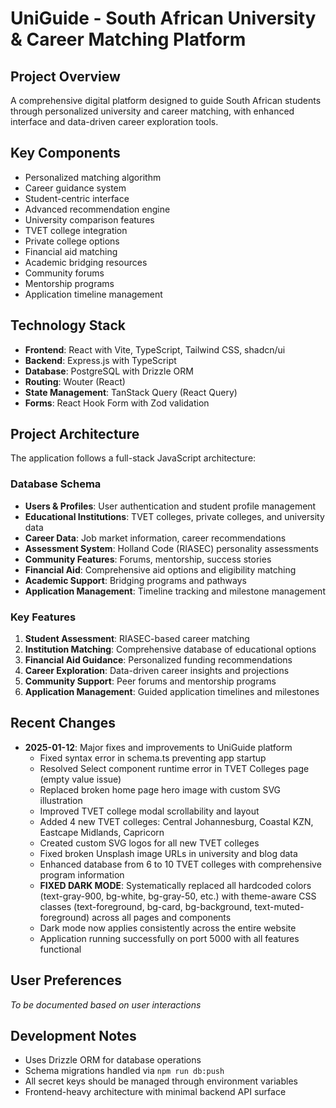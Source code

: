 # UniGuide - South African University & Career Matching Platform

## Project Overview
A comprehensive digital platform designed to guide South African students through personalized university and career matching, with enhanced interface and data-driven career exploration tools.

## Key Components
- Personalized matching algorithm
- Career guidance system  
- Student-centric interface
- Advanced recommendation engine
- University comparison features
- TVET college integration
- Private college options
- Financial aid matching
- Academic bridging resources
- Community forums
- Mentorship programs
- Application timeline management

## Technology Stack
- **Frontend**: React with Vite, TypeScript, Tailwind CSS, shadcn/ui
- **Backend**: Express.js with TypeScript
- **Database**: PostgreSQL with Drizzle ORM
- **Routing**: Wouter (React)
- **State Management**: TanStack Query (React Query)
- **Forms**: React Hook Form with Zod validation

## Project Architecture
The application follows a full-stack JavaScript architecture:

### Database Schema
- **Users & Profiles**: User authentication and student profile management
- **Educational Institutions**: TVET colleges, private colleges, and university data
- **Career Data**: Job market information, career recommendations
- **Assessment System**: Holland Code (RIASEC) personality assessments
- **Community Features**: Forums, mentorship, success stories
- **Financial Aid**: Comprehensive aid options and eligibility matching
- **Academic Support**: Bridging programs and pathways
- **Application Management**: Timeline tracking and milestone management

### Key Features
1. **Student Assessment**: RIASEC-based career matching
2. **Institution Matching**: Comprehensive database of educational options
3. **Financial Aid Guidance**: Personalized funding recommendations
4. **Career Exploration**: Data-driven career insights and projections
5. **Community Support**: Peer forums and mentorship programs
6. **Application Management**: Guided application timelines and milestones

## Recent Changes
- **2025-01-12**: Major fixes and improvements to UniGuide platform
  - Fixed syntax error in schema.ts preventing app startup
  - Resolved Select component runtime error in TVET Colleges page (empty value issue)
  - Replaced broken home page hero image with custom SVG illustration
  - Improved TVET college modal scrollability and layout
  - Added 4 new TVET colleges: Central Johannesburg, Coastal KZN, Eastcape Midlands, Capricorn
  - Created custom SVG logos for all new TVET colleges
  - Fixed broken Unsplash image URLs in university and blog data
  - Enhanced database from 6 to 10 TVET colleges with comprehensive program information
  - **FIXED DARK MODE**: Systematically replaced all hardcoded colors (text-gray-900, bg-white, bg-gray-50, etc.) with theme-aware CSS classes (text-foreground, bg-card, bg-background, text-muted-foreground) across all pages and components
  - Dark mode now applies consistently across the entire website
  - Application running successfully on port 5000 with all features functional

## User Preferences
*To be documented based on user interactions*

## Development Notes
- Uses Drizzle ORM for database operations
- Schema migrations handled via `npm run db:push`
- All secret keys should be managed through environment variables
- Frontend-heavy architecture with minimal backend API surface